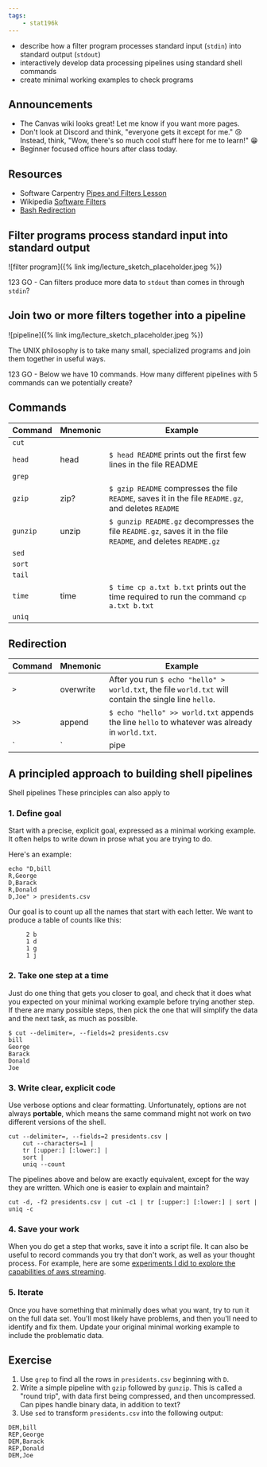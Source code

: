 ```yaml
---
tags:
    - stat196k
---
```


- describe how a filter program processes standard input (`stdin`) into standard output (`stdout`)
- interactively develop data processing pipelines using standard shell commands
- create minimal working examples to check programs


## Announcements

- The Canvas wiki looks great!
    Let me know if you want more pages.
- Don't look at Discord and think, "everyone gets it except for me." 😢
    Instead, think, "Wow, there's so much cool stuff here for me to learn!" 😁
- Beginner focused office hours after class today.


## Resources

- Software Carpentry [Pipes and Filters Lesson](https://swcarpentry.github.io/shell-novice/04-pipefilter/index.html)
- Wikipedia [Software Filters](https://en.wikipedia.org/wiki/Filter_(software))
- [Bash Redirection](https://www.gnu.org/software/bash/manual/html_node/Redirections.html)


## Filter programs process standard input into standard output

![filter program]({% link img/lecture_sketch_placeholder.jpeg %})

123 GO - Can filters produce more data to `stdout` than comes in through `stdin`?


## Join two or more filters together into a pipeline

![pipeline]({% link img/lecture_sketch_placeholder.jpeg %})

The UNIX philosophy is to take many small, specialized programs and join them together in useful ways.

123 GO - Below we have 10 commands.
How many different pipelines with 5 commands can we potentially create?


## Commands

Command |   Mnemonic    |   Example
------- |   --------    |   -----------
`cut`   |           |
`head`  |   head        |   `$ head README` prints out the first few lines in the file README
`grep`   |           |
`gzip`  |   zip?        |   `$ gzip README` compresses the file `README`, saves it in the file `README.gz`, and deletes `README`
`gunzip`  |   unzip        |   `$ gunzip README.gz` decompresses the file `README.gz`, saves it in the file `README`, and deletes `README.gz`
`sed`   |           |
`sort`   |           |
`tail`   |           |
`time`  |   time        |   `$ time cp a.txt b.txt` prints out the time required to run the command `cp a.txt b.txt`
`uniq`   |           |


## Redirection

Command |   Mnemonic    |   Example
------- |   --------    |   -----------
`>`     |   overwrite   |   After you run `$ echo "hello" > world.txt`, the file `world.txt` will contain the single line `hello`.
`>>`    |   append      |   `$ echo "hello" >> world.txt` appends the line `hello` to whatever was already in `world.txt`.
`|`     |   pipe        |   `$ echo "bac" | fold --width=1 | sort` produces the sorted output lines `a`, `b`, `c`


## A principled approach to building shell pipelines

Shell pipelines 
These principles can also apply to 

### 1. Define goal

Start with a precise, explicit goal, expressed as a minimal working example.
It often helps to write down in prose what you are trying to do.

Here's an example:

```
echo "D,bill
R,George
D,Barack
R,Donald
D,Joe" > presidents.csv
```

Our goal is to count up all the names that start with each letter.
We want to produce a table of counts like this:

```
     2 b
     1 d
     1 g
     1 j
```


### 2. Take one step at a time

Just do one thing that gets you closer to goal, and check that it does what you expected on your minimal working example before trying another step.
If there are many possible steps, then pick the one that will simplify the data and the next task, as much as possible.

```
$ cut --delimiter=, --fields=2 presidents.csv
bill
George
Barack
Donald
Joe
```


### 3. Write clear, explicit code

Use verbose options and clear formatting.
Unfortunately, options are not always __portable__, which means the same command might not work on two different versions of the shell.

```
cut --delimiter=, --fields=2 presidents.csv |
    cut --characters=1 |
    tr [:upper:] [:lower:] |
    sort |
    uniq --count
```

The pipelines above and below are exactly equivalent, except for the way they are written.
Which one is easier to explain and maintain?

```
cut -d, -f2 presidents.csv | cut -c1 | tr [:upper:] [:lower:] | sort | uniq -c
```


### 4. Save your work

When you do get a step that works, save it into a script file.
It can also be useful to record commands you try that don't work, as well as your thought process.
For example, here are some [experiments I did to explore the capabilities of aws streaming](https://github.com/clarkfitzg/stat196K/blob/main/s3_wildcard_copy.sh).


### 5. Iterate

Once you have something that minimally does what you want, try to run it on the full data set.
You'll most likely have problems, and then you'll need to identify and fix them.
Update your original minimal working example to include the problematic data.


## Exercise

1. Use `grep` to find all the rows in `presidents.csv` beginning with `D`.
2. Write a simple pipeline with `gzip` followed by `gunzip`.
    This is called a "round trip", with data first being compressed, and then uncompressed.
    Can pipes handle binary data, in addition to text?
3. Use `sed` to transform `presidents.csv` into the following output:

```
DEM,bill
REP,George
DEM,Barack
REP,Donald
DEM,Joe
```
